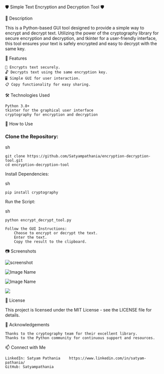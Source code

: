 🛡️ Simple Text Encryption and Decryption Tool 🛡️




📜 Description


This is a Python-based GUI tool designed to provide a simple way to encrypt and decrypt text. Utilizing the power of the cryptography library for secure encryption and decryption, and tkinter for a user-friendly interface, this tool ensures your text is safely encrypted and easy to decrypt with the same key.


🌟 Features

    🔐 Encrypts text securely.
    🔓 Decrypts text using the same encryption key.
    🖥️ Simple GUI for user interaction.
    📋 Copy functionality for easy sharing.


🛠️ Technologies Used

    Python 3.8+
    tkinter for the graphical user interface
    cryptography for encryption and decryption


🚀 How to Use

  ### Clone the Repository:

sh

    git clone https://github.com/Satyampathania/encryption-decryption-tool.git
    cd encryption-decryption-tool 



Install Dependencies:

sh 

    pip install cryptography

Run the Script:

sh

    python encrypt_decrypt_tool.py

    Follow the GUI Instructions:
        Choose to encrypt or decrypt the text.
        Enter the text.
        Copy the result to the clipboard.

📷 Screenshots

![screenshot](https://github.com/Satyampathania/Encryption-Decryption-TOOL/assets/71765680/f2c8e76a-398f-4c59-9d8d-838626fe1772)





![Image Name](https://github.com/Satyampathania/Encryption-Decryption-TOOL/assets/71765680/a449e169-398e-4a4c-a0e8-b23e9154fa0d)






![Image Name](https://github.com/Satyampathania/Encryption-Decryption-TOOL/assets/71765680/97628013-8f1e-4378-b7c9-f213fc7f97c9)







![](https://github.com/Satyampathania/Encryption-Decryption-TOOL/assets/71765680/305b55f8-4517-4d35-9de8-70647341dced)




📝 License

This project is licensed under the MIT License - see the LICENSE file for details.









🙌 Acknowledgements

    Thanks to the cryptography team for their excellent library.
    Thanks to the Python community for continuous support and resources.




📫 Connect with Me

    LinkedIn: Satyam Pathania    https://www.linkedin.com/in/satyam-pathania/
    GitHub: Satyampathania
